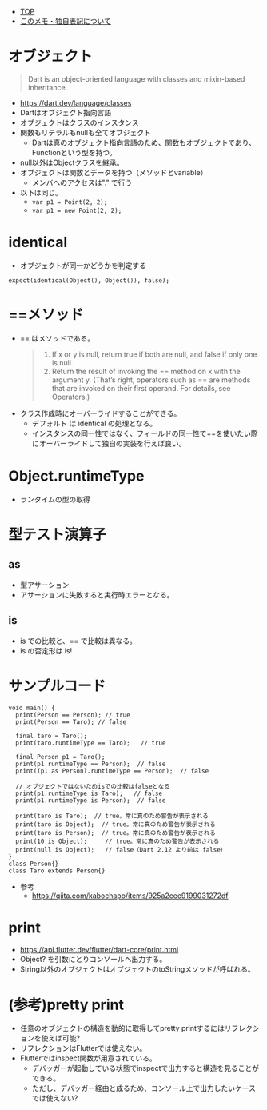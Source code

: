 - [TOP](./README.md)
- [このメモ・独自表記について](../README.md)


# オブジェクト
> Dart is an object-oriented language with classes and mixin-based inheritance. 
  * https://dart.dev/language/classes
* Dartはオブジェクト指向言語
* オブジェクトはクラスのインスタンス
* 関数もリテラルもnullも全てオブジェクト
    * Dartは真のオブジェクト指向言語のため、関数もオブジェクトであり、Functionという型を持つ。
* null以外はObjectクラスを継承。
* オブジェクトは関数とデータを持つ（メソッドとvariable）
  * メンバへのアクセスは"." で行う
* 以下は同じ。
    * `var p1 = Point(2, 2);`
    * `var p1 = new Point(2, 2);`

# identical
* オブジェクトが同一かどうかを判定する
```
expect(identical(Object(), Object()), false);
```

# ==メソッド
* == はメソッドである。
  > 1. If x or y is null, return true if both are null, and false if only one is null.
  > 2. Return the result of invoking the == method on x with the argument y. (That’s right, operators such as == are methods that are invoked on their first operand. For details, see Operators.)
* クラス作成時にオーバーライドすることができる。
  * デフォルト は identical の処理となる。
  * インスタンスの同一性ではなく、フィールドの同一性で==を使いたい際にオーバーライドして独自の実装を行えば良い。


# Object.runtimeType
* ランタイムの型の取得


# 型テスト演算子
## as
* 型アサーション
* アサーションに失敗すると実行時エラーとなる。
## is
* is での比較と、== で比較は異なる。
* is の否定形は is! 


# サンプルコード
```
void main() {
  print(Person == Person); // true
  print(Person == Taro); // false

  final taro = Taro();
  print(taro.runtimeType == Taro);   // true

  final Person p1 = Taro();
  print(p1.runtimeType == Person);  // false
  print((p1 as Person).runtimeType == Person);  // false

  // オブジェクトではないためisでの比較はfalseとなる
  print(p1.runtimeType is Taro);   // false
  print(p1.runtimeType is Person);  // false

  print(taro is Taro);  // true。常に真のため警告が表示される
  print(taro is Object);  // true。常に真のため警告が表示される
  print(taro is Person);  // true。常に真のため警告が表示される
  print(10 is Object);     // true。常に真のため警告が表示される
  print(null is Object);   // false（Dart 2.12 より前は false）
}
class Person{}
class Taro extends Person{}
```
* 参考
  * https://qiita.com/kabochapo/items/925a2cee9199031272df


# print
* https://api.flutter.dev/flutter/dart-core/print.html
* Object? を引数にとりコンソールへ出力する。
* String以外のオブジェクトはオブジェクトのtoStringメソッドが呼ばれる。

# (参考)pretty print
* 任意のオブジェクトの構造を動的に取得してpretty printするにはリフレクションを使えば可能?
* リフレクションはFlutterでは使えない。
* Flutterではinspect関数が用意されている。
    * デバッガーが起動している状態でinspectで出力すると構造を見ることができる。
    * ただし、デバッガー経由と成るため、コンソール上で出力したいケースでは使えない?








